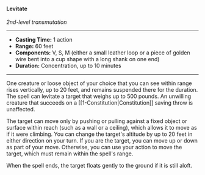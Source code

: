 #### Levitate
*2nd-level transmutation*
___
- **Casting Time:** 1 action
- **Range:** 60 feet
- **Components:** V, S, M (either a small leather loop or a piece of golden wire bent into a cup shape with a long shank on one end)
- **Duration:** Concentration, up to 10 minutes
---
One creature or loose object of your choice that you can see within range rises vertically, up to 20 feet, and remains suspended there for the duration. The spell can levitate a target that weighs up to 500 pounds. An unwilling creature that succeeds on a [[1-Constitution|Constitution]] saving throw is unaffected.

The target can move only by pushing or pulling against a fixed object or surface within reach (such as a wall or a ceiling), which allows it to move as if it were climbing. You can change the target's altitude by up to 20 feet in either direction on your turn. If you are the target, you can move up or down as part of your move. Otherwise, you can use your action to move the target, which must remain within the spell's range.

When the spell ends, the target floats gently to the ground if it is still aloft.
